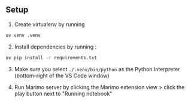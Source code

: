 ## Setup

1. Create virtualenv by running
```bash
uv venv .venv
```

2. Install dependencies by running : 
```bash
uv pip install -r requirements.txt
```

3. Make sure you select `./.venv/bin/python` as the Python Interpreter (bottom-right of the VS Code window)

4. Run Marimo server by clicking the Marimo extension view > click the play button next to "Running notebook"